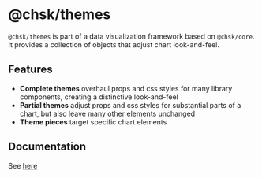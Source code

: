 # @chsk/themes

`@chsk/themes` is part of a data visualization framework based on `@chsk/core`.
It provides a collection of objects that adjust chart look-and-feel.

## Features

-   **Complete themes** overhaul props and css styles for many library
    components, creating a distinctive look-and-feel
-   **Partial themes** adjust props and css styles for substantial parts of a
    chart, but also leave many other elements unchanged
-   **Theme pieces** target specific chart elements

## Documentation

See [here](https://tkonopka.github.io/chsk/?path=/docs/addons-themes)
